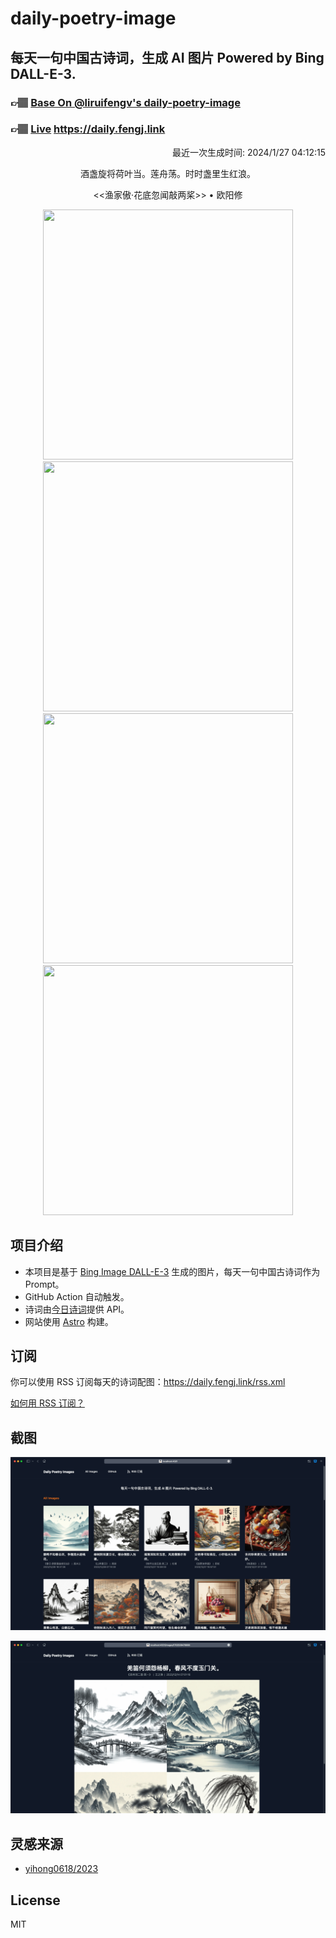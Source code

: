 
# daily-poetry-image

## 每天一句中国古诗词，生成 AI 图片 Powered by Bing DALL-E-3.

### 👉🏽 [Base On @liruifengv's daily-poetry-image](https://github.com/liruifengv/daily-poetry-image)

### 👉🏽 [Live](https://daily.fengj.link) https://daily.fengj.link

<p align="right">
  最近一次生成时间: 2024/1/27 04:12:15
</p>
<p align="center">
酒盏旋将荷叶当。莲舟荡。时时盏里生红浪。
</p>
<p align="center">
<<渔家傲·花底忽闻敲两桨>> • 欧阳修
</p>
<p align="center">
<img src="https://tse2.mm.bing.net/th/id/OIG.kBLyHKOs2iPlojLvVprE" height="400" width="400" />
<img src="https://tse3.mm.bing.net/th/id/OIG.DX1lzVx8zHBthqOVm8C4" height="400" width="400" />
<img src="https://tse2.mm.bing.net/th/id/OIG.licS9dInBLvz77dCt0O1" height="400" width="400" />
<img src="https://tse4.mm.bing.net/th/id/OIG.BTmRCcxRQ6r9xQK40UDZ" height="400" width="400" />
</p>

## 项目介绍

-   本项目是基于 [Bing Image DALL-E-3](https://www.bing.com/images/create) 生成的图片，每天一句中国古诗词作为 Prompt。
-   GitHub Action 自动触发。
-   诗词由[今日诗词](https://www.jinrishici.com/)提供 API。
-   网站使用 [Astro](https://astro.build) 构建。

## 订阅

你可以使用 RSS 订阅每天的诗词配图：https://daily.fengj.link/rss.xml

[如何用 RSS 订阅？](https://zhuanlan.zhihu.com/p/55026716)

## 截图

![图片列表](./screenshots/Snipaste_2023-12-28_21-00-26.png)

![图片详情](./screenshots/Snipaste_2023-12-28_21-00-53.png)

## 灵感来源

-   [yihong0618/2023](https://github.com/yihong0618/2023)

## License

MIT
